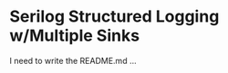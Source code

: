 # Serilog Structured Logging w/Multiple Sinks

I need to write the README.md ...
<!-- Playground working with Serilog and the structured logging it provides which sends the log data to Elasticsearch and we can then view with Kibana.

To run the demo;

- Execute `docker-compose up --build` from the root of the repo.
- Navigate to http://localhost:9200 to check Elasticsearch is up and running.
- Navigate to http://localhost:5601 to check Kibana is up and running.
- Navigate to http://localhost:5601/app/management/kibana/indexPatterns/create and create an Index pattern to match `logstash-...` and you should see the test data.

## Misc

`docker run -p 9200:9200 -p 9300:9300 -e "discovery.type=single-node" docker.elastic.co/elasticsearch/elasticsearch:7.10.0`
`docker run -p 9200:9200 -p 9300:9300 -e "discovery.type=single-node" elasticsearch:7.9.3`

## Resources

- https://github.com/serilog/serilog/wiki
- https://github.com/serilog/serilog-aspnetcore
- https://github.com/deadlydog/Sample.Serilog
- https://docs.microsoft.com/en-us/aspnet/core/fundamentals/logging/?view=aspnetcore-5.0
- https://softwareengineering.stackexchange.com/questions/312197/benefits-of-structured-logging-vs-basic-logging
- https://github.com/justeat/NLog.StructuredLogging.Json#best-practices
- https://github.com/serilog/serilog-sinks-elasticsearch
- https://benfoster.io/blog/serilog-best-practices/
-->
